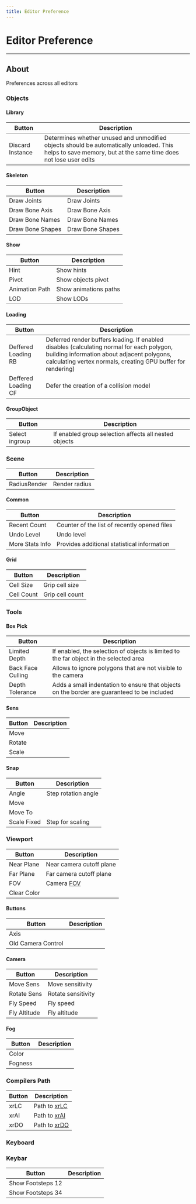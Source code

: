 ```yaml
---
title: Editor Preference
---
```


# Editor Preference

___

## About

Preferences across all editors

### Objects

#### Library

| Button | Description |
|---|---|
| Discard Instance | Determines whether unused and unmodified objects should be automatically unloaded. This helps to save memory, but at the same time does not lose user edits |

#### Skeleton

| Button | Description |
|---|---|
| Draw Joints | Draw Joints |
| Draw Bone Axis | Draw Bone Axis |
| Draw Bone Names | Draw Bone Names |
| Draw Bone Shapes | Draw Bone Shapes |

#### Show

| Button | Description |
|---|---|
| Hint | Show hints |
| Pivot | Show objects pivot |
| Animation Path | Show animations paths |
| LOD | Show LODs |

#### Loading

| Button | Description |
|---|---|
| Deffered Loading RB | Deferred render buffers loading. If enabled disables (calculating normal for each polygon, building information about adjacent polygons, calculating vertex normals, creating GPU buffer for rendering) |
| Deffered Loading CF | Defer the creation of a collision model |

#### GroupObject

| Button | Description |
|---|---|
| Select ingroup | If enabled group selection affects all nested objects |

### Scene

| Button | Description |
|---|---|
| RadiusRender | Render radius |

#### Common

| Button | Description |
|---|---|
| Recent Count | Counter of the list of recently opened files |
| Undo Level | Undo level |
| More Stats Info | Provides additional statistical information |

#### Grid

| Button | Description |
|---|---|
| Cell Size | Grip cell size |
| Cell Count | Grip cell count |

### Tools

#### Box Pick

| Button | Description |
|---|---|
| Limited Depth | If enabled, the selection of objects is limited to the far object in the selected area |
| Back Face Culling | Allows to ignore polygons that are not visible to the camera |
| Depth Tolerance | Adds a small indentation to ensure that objects on the border are guaranteed to be included |

#### Sens

| Button | Description |
|---|---|
| Move |  |
| Rotate |  |
| Scale |  |

#### Snap

| Button | Description |
|---|---|
| Angle | Step rotation angle |
| Move |  |
| Move To |  |
| Scale Fixed | Step for scaling |

### Viewport

| Button | Description |
|---|---|
| Near Plane | Near camera cutoff plane |
| Far Plane | Far camera cutoff plane |
| FOV | Camera [FOV](https://en.wikipedia.org/wiki/Field_of_view_in_video_games) |
| Clear Color |  |

#### Buttons

| Button | Description |
|---|---|
| Axis |  |
| Old Camera Control |  |

#### Camera

| Button | Description |
|---|---|
| Move Sens | Move sensitivity |
| Rotate Sens | Rotate sensitivity |
| Fly Speed | Fly speed |
| Fly Altitude | Fly altitude |

#### Fog

| Button | Description |
|---|---|
| Color |  |
| Fogness |  |

### Compilers Path

| Button | Description |
|---|---|
| xrLC | Path to [xrLC](../../glossary/glossary.html#xr-lc) |
| xrAI | Path to [xrAI](../../glossary/glossary.html#xr-ai) |
| xrDO | Path to [xrDO](../../glossary/glossary.html#xr-do) |

### Keyboard

### Keybar

| Button | Description |
|---|---|
| Show Footsteps 12 |  |
| Show Footsteps 34 |  |
